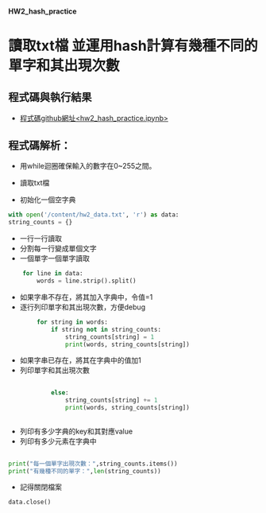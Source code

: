 #### HW2_hash_practice

# 讀取txt檔 並運用hash計算有幾種不同的單字和其出現次數

## 程式碼與執行結果
* [程式碼github網址<hw2_hash_practice.ipynb>](https://github.com/max1nehour/HW2_hash_practice/blob/main/HW2_hash_practice.ipynb)

## 程式碼解析：

 * 用while迴圈確保輸入的數字在0~255之間。


* 讀取txt檔
* 初始化一個空字典
```py
with open('/content/hw2_data.txt', 'r') as data:
string_counts = {}
```

* 一行一行讀取
* 分割每一行變成單個文字
* 一個單字一個單字讀取
```py
    for line in data:
        words = line.strip().split()
```

* 如果字串不存在，將其加入字典中，令值=1
* 逐行列印單字和其出現次數，方便debug
```py
        for string in words:
            if string not in string_counts:  
                string_counts[string] = 1
                print(words, string_counts[string])  
```

* 如果字串已存在，將其在字典中的值加1
* 列印單字和其出現次數
```py
            
            else:
                string_counts[string] += 1
                print(words, string_counts[string]) 
                
```

* 列印有多少字典的key和其對應value 
* 列印有多少元素在字典中
```py
             
print("每一個單字出現次數：",string_counts.items())
print("有幾種不同的單字：",len(string_counts))

```

* 記得關閉檔案

```py
data.close()
  
```

